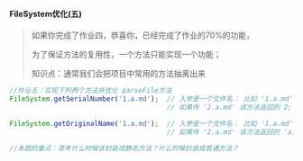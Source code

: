 #### FileSystem优化(五)

> 如果你完成了作业四，恭喜你，已经完成了作业的70%的功能，
>
> 为了保证方法的复用性，一个方法只能实现一个功能；
>
> 知识点：通常我们会把项目中常用的方法抽离出来

```javascript
//作业五：实现下列两个方法并优化 parseFile方法
FileSystem.getSerialNumber('1.a.md');  // 入参是一个文件名： 比如 '1.a.md' 该方法返回的是 1
								       // 如果传 '2.a.md' 该方法返回的 2;

FileSystem.getOriginalName('1.a.md');  // 入参是一个文件名： 比如 '1.a.md' 该方法返回的是 'a.md'
									   // 如果传 '2.a.md' 该方法返回的 'a.md';

//本题的重点：思考什么时候该封装成静态方法？什么时候封装成普通方法？
```

